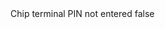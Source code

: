 <?xml version="1.0" encoding="UTF-8"?>
<CustomMetadata xmlns="http://soap.sforce.com/2006/04/metadata">
    <label>Chip terminal PIN not entered</label>
    <protected>false</protected>
</CustomMetadata>
